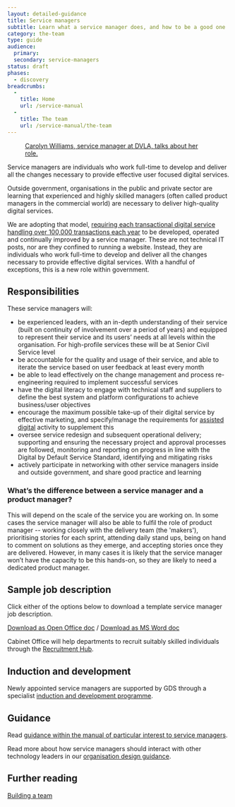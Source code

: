 ```yaml
---
layout: detailed-guidance
title: Service managers
subtitle: Learn what a service manager does, and how to be a good one
category: the-team
type: guide
audience:
  primary:
  secondary: service-managers
status: draft
phases:
  - discovery
breadcrumbs:
  -
    title: Home
    url: /service-manual
  -
    title: The team
    url: /service-manual/the-team
---
```


<figure class="media-player-wrapper video"><a href="https://www.youtube.com/watch?v=bfH4nJNtv_g">Carolyn Williams, service manager
at DVLA, talks about her role.</a></figure>

Service managers are individuals who work full-time to develop and deliver all the changes necessary to provide effective user focused digital services.

Outside government, organisations in the public and private sector are learning that experienced and highly skilled managers (often called product managers in the commercial world) are necessary to deliver high-quality digital services.

We are adopting that model, [requiring each transactional digital service handling over 100,000 transactions each year](/government/publications/government-digital-strategy) to be developed, operated and continually improved by a service manager. These are not technical IT posts, nor are they confined to running a website. Instead, they are individuals who work full-time to develop and deliver all the changes necessary to provide effective digital services. With a handful of exceptions, this is a new role within government.

## Responsibilities

These service managers will:

* be experienced leaders, with an in-depth understanding of their service (built on continuity of involvement over a period of years) and equipped to represent their service and its users’ needs at all levels within the organisation. For high-profile services these will be at Senior Civil Service level
* be accountable for the quality and usage of their service, and able to iterate the service based on user feedback at least every month
* be able to lead effectively on the change management and process re-engineering required to implement successful services
* have the digital literacy to engage with technical staff and suppliers to define the best system and platform configurations to achieve business/user objectives
* encourage the maximum possible take-up of their digital service by effective marketing, and specify/manage the requirements for [assisted digital](/service-manual/assisted-digital) activity to supplement this
* oversee service redesign and subsequent operational delivery; supporting and ensuring the necessary project and approval processes are followed, monitoring and reporting on progress in line with the Digital by Default Service Standard, identifying and mitigating risks
* actively participate in networking with other service managers inside and outside government, and share good practice and learning

### What’s the difference between a service manager and a product manager?

This will depend on the scale of the service you are working on.  In some cases the service manager will also be able to fulfil the role of product manager -- working closely with the delivery team (the 'makers'), prioritising stories for each sprint, attending daily stand ups, being on hand to comment on solutions as they emerge, and accepting stories once they are delivered. However, in many cases it is likely that the service manager won’t have the capacity to be this hands-on, so they are likely to need a dedicated product manager.

## Sample job description

Click either of the options below to download a template service manager job description.

[Download as Open Office doc](/service-manual/the-team/recruitment/Service-Manager-pack-SM.odt) / [Download as MS Word doc](/service-manual/the-team/recruitment/Service-Manager-pack-SM.docx)

Cabinet Office will help departments to recruit suitably skilled individuals through the [Recruitment Hub](/service-manual/the-team/recruitment/hub.html).

## Induction and development

Newly appointed service managers are supported by GDS through a specialist [induction and development programme](/service-manual/the-team/induction-and-development.html).

## Guidance

Read [guidance within the manual of particular interest to service managers](/service-manual/service-managers).

Read more about how service managers should interact with other technology leaders in our [organisation design guidance](/service-manual/the-team/recruitment/scs-orgdesign.html).

## Further reading

[Building a team](/service-manual/the-team)
